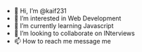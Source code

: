 - 👋 Hi, I’m @kaif231
- 👀 I’m interested in Web Development
- 🌱 I’m currently learning Javascript
- 💞️ I’m looking to collaborate on INterviews
- 📫 How to reach me message me

<!---
kaif231/kaif231 is a ✨ special ✨ repository because its `README.md` (this file) appears on your GitHub profile.
You can click the Preview link to take a look at your changes.
--->
